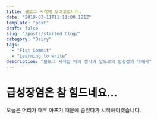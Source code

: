 ```yaml
---
title: 블로그 시작해 보려고합니다.
date: "2019-03-11T11:11:00.121Z"
template: "post"
draft: false
slug: "/posts/started blog/"
category: "Dairy"
tags:
  - "Fist Commit"
  - "Learning to write"
description: "블로그 시작할 때의 생각과 앞으로의 방향성의 대해서"
---
```



급성장염은 참 힘드네요...
========================

오늘은 머리가 매우 아프기 때문에 좀있다가 시작해야겠습니다.

